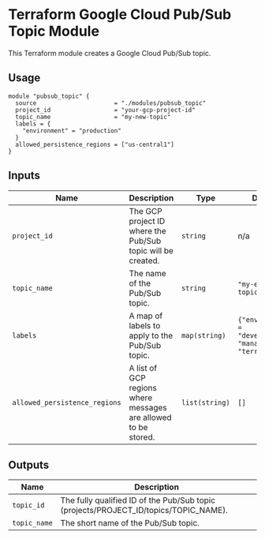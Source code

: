 # Terraform Google Cloud Pub/Sub Topic Module

This Terraform module creates a Google Cloud Pub/Sub topic.

## Usage

```hcl
module "pubsub_topic" {
  source                      = "./modules/pubsub_topic"
  project_id                  = "your-gcp-project-id"
  topic_name                  = "my-new-topic"
  labels = {
    "environment" = "production"
  }
  allowed_persistence_regions = ["us-central1"]
}
```

## Inputs

| Name                        | Description                                                              | Type          | Default                                               | Required |
| --------------------------- | ------------------------------------------------------------------------ | ------------- | ----------------------------------------------------- | :------: |
| `project_id`                | The GCP project ID where the Pub/Sub topic will be created.              | `string`      | n/a                                                   |   yes    |
| `topic_name`                | The name of the Pub/Sub topic.                                           | `string`      | `"my-example-topic"`                                  |    no    |
| `labels`                    | A map of labels to apply to the Pub/Sub topic.                           | `map(string)` | `{"environment" = "development", "managed-by" = "terraform"}` |    no    |
| `allowed_persistence_regions` | A list of GCP regions where messages are allowed to be stored.           | `list(string)`| `[]`                                                  |    no    |

## Outputs

| Name         | Description                                                                        |
| ------------ | ---------------------------------------------------------------------------------- |
| `topic_id`   | The fully qualified ID of the Pub/Sub topic (projects/PROJECT_ID/topics/TOPIC_NAME). |
| `topic_name` | The short name of the Pub/Sub topic.                                               |
